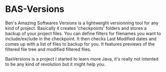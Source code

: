 # BAS-Versions

Ben's Amazing Softwares Versions is a lightweight versionning tool for any kind of project.
Basically it creates 'checkpoints' folders and stores a backup of your project files.
You can define filters for filenames you want to include/exclude in the checkpoint. It then checks Last Modified dates and comes up with a list of files to backup for you.
It features previews of the filtered file tree and modified filtered files.

BasVersions is a project I started to learn more Java, it's really not intented to be any kind of revolution but it might help you.
